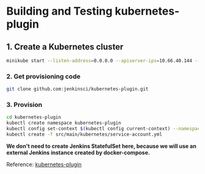 # Building and Testing kubernetes-plugin

## 1. Create a Kubernetes cluster

```bash
minikube start --listen-address=0.0.0.0 --apiserver-ips=10.66.40.144 --ports=8443:8443
```

### 2. Get provisioning code

```bash
git clone github.com:jenkinsci/kubernetes-plugin.git
```

### 3. Provision

```bash
cd kubernetes-plugin
kubectl create namespace kubernetes-plugin
kubectl config set-context $(kubectl config current-context) --namespace=kubernetes-plugin
kubectl create -f src/main/kubernetes/service-account.yml
```

**We don't need to create Jenkins StatefulSet here, because we will use an
external Jenkins instance created by docker-compose.**

Reference: [kubernetes-plugin](https://plugins.jenkins.io/kubernetes/)
